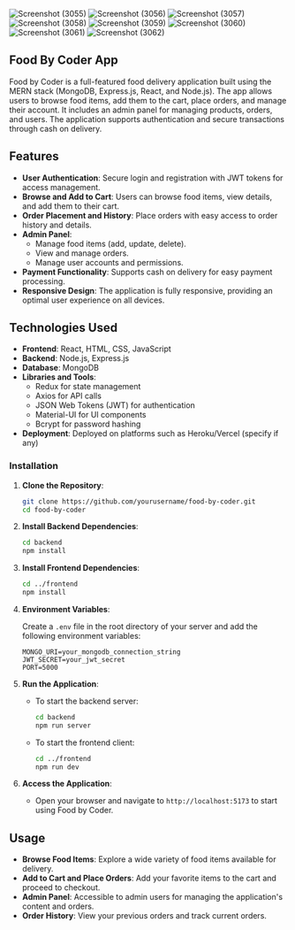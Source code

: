 ![Screenshot (3055)](https://github.com/user-attachments/assets/eeffa9e0-1f44-41ed-88a0-d0a11c55e166)
![Screenshot (3056)](https://github.com/user-attachments/assets/b3b6c181-654f-4cfe-ae0a-41507fc7b75e)
![Screenshot (3057)](https://github.com/user-attachments/assets/052dd570-bf33-4536-9c1a-dd7c328672ff)
![Screenshot (3058)](https://github.com/user-attachments/assets/d683045c-6fec-4ed4-9cc6-63b63c934eb6)
![Screenshot (3059)](https://github.com/user-attachments/assets/5024a69a-38e0-49f3-aa97-e3204e551fab)
![Screenshot (3060)](https://github.com/user-attachments/assets/b7269f9b-e55c-400c-8727-3e03cfe8c349)
![Screenshot (3061)](https://github.com/user-attachments/assets/638706d7-a0b5-480f-8249-582daeaa9d85)
![Screenshot (3062)](https://github.com/user-attachments/assets/fc104bf6-939b-4f03-bc5b-331e996ad61c)

## Food By Coder App


Food by Coder is a full-featured food delivery application built using the MERN stack (MongoDB, Express.js, React, and Node.js). The app allows users to browse food items, add them to the cart, place orders, and manage their account. It includes an admin panel for managing products, orders, and users. The application supports authentication and secure transactions through cash on delivery.

## Features

- **User Authentication**: Secure login and registration with JWT tokens for access management.
- **Browse and Add to Cart**: Users can browse food items, view details, and add them to their cart.
- **Order Placement and History**: Place orders with easy access to order history and details.
- **Admin Panel**: 
  - Manage food items (add, update, delete).
  - View and manage orders.
  - Manage user accounts and permissions.
- **Payment Functionality**: Supports cash on delivery for easy payment processing.
- **Responsive Design**: The application is fully responsive, providing an optimal user experience on all devices.

## Technologies Used

- **Frontend**: React, HTML, CSS, JavaScript
- **Backend**: Node.js, Express.js
- **Database**: MongoDB
- **Libraries and Tools**:
  - Redux for state management
  - Axios for API calls
  - JSON Web Tokens (JWT) for authentication
  - Material-UI for UI components
  - Bcrypt for password hashing
- **Deployment**: Deployed on platforms such as Heroku/Vercel (specify if any)

### Installation

1. **Clone the Repository**:
   ```bash
   git clone https://github.com/yourusername/food-by-coder.git
   cd food-by-coder
   ```

2. **Install Backend Dependencies**:
   ```bash
   cd backend
   npm install
   ```

3. **Install Frontend Dependencies**:
   ```bash
   cd ../frontend
   npm install
   ```

4. **Environment Variables**:

   Create a `.env` file in the root directory of your server and add the following environment variables:
   ```
   MONGO_URI=your_mongodb_connection_string
   JWT_SECRET=your_jwt_secret
   PORT=5000
   ```

5. **Run the Application**:

   - To start the backend server:
     ```bash
     cd backend
     npm run server
     ```
   - To start the frontend client:
     ```bash
     cd ../frontend
     npm run dev
     ```

6. **Access the Application**:
   - Open your browser and navigate to `http://localhost:5173` to start using Food by Coder.

## Usage

- **Browse Food Items**: Explore a wide variety of food items available for delivery.
- **Add to Cart and Place Orders**: Add your favorite items to the cart and proceed to checkout.
- **Admin Panel**: Accessible to admin users for managing the application's content and orders.
- **Order History**: View your previous orders and track current orders.


